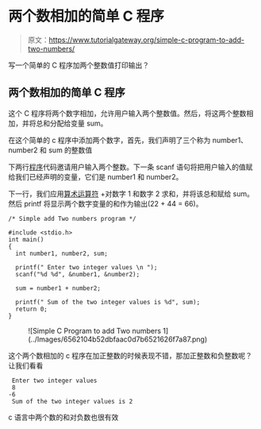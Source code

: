 # 两个数相加的简单 C 程序

> 原文：<https://www.tutorialgateway.org/simple-c-program-to-add-two-numbers/>

写一个简单的 C 程序加两个整数值打印输出？

## 两个数相加的简单 C 程序

这个 C 程序将两个数字相加，允许用户输入两个整数值。然后，将这两个整数相加，并将总和分配给变量 sum。

在这个简单的 c 程序中添加两个数字，首先，我们声明了三个称为 number1、number2 和 sum 的整数值

下两行[程序](https://www.tutorialgateway.org/c-programming-examples/)代码邀请用户输入两个整数。下一条 scanf 语句将把用户输入的值赋给我们已经声明的变量，它们是 number1 和 number2。

下一行，我们应用[算术运算符](https://www.tutorialgateway.org/arithmetic-operators-in-c/) +对数字 1 和数字 2 求和，并将该总和赋给 sum。然后 printf 将显示两个数字变量的和作为输出(22 + 44 = 66)。

```
/* Simple add Two numbers program */

#include <stdio.h>
int main()
{
  int number1, number2, sum;

  printf(" Enter two integer values \n ");
  scanf("%d %d", &number1, &number2);

  sum = number1 + number2;

  printf(" Sum of the two integer values is %d", sum);
  return 0;
}
```

<figure class="wp-block-image">![Simple C Program to add Two numbers 1](../Images/6562104b52dbfaac0d7b6521626f7a87.png)</figure>

这个两个数相加的 c 程序在加正整数的时候表现不错，那加正整数和负整数呢？让我们看看

```
 Enter two integer values 
 8
-6
 Sum of the two integer values is 2
```

c 语言中两个数的和对负数也很有效